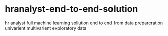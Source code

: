 # hranalyst-end-to-end-solution
hr analyst full machine learning sollution end to end from data prepareration univarient multivarient exploratory data

